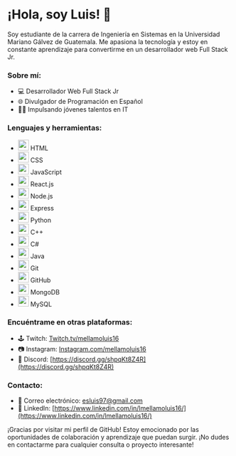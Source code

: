 # ¡Hola, soy Luis! 👋

Soy estudiante de la carrera de Ingeniería en Sistemas en la Universidad Mariano Gálvez de Guatemala. Me apasiona la tecnología y estoy en constante aprendizaje para convertirme en un desarrollador web Full Stack Jr.

### Sobre mí:
- 💻 Desarrollador Web Full Stack Jr
- 🌐 Divulgador de Programación en Español
- 👨‍🏫 Impulsando jóvenes talentos en IT

### Lenguajes y herramientas:
- <img src="https://img.icons8.com/color/48/000000/html-5.png" width="24" height="24"/> HTML
- <img src="https://img.icons8.com/color/48/000000/css3.png" width="24" height="24"/> CSS
- <img src="https://img.icons8.com/color/48/000000/javascript.png" width="24" height="24"/> JavaScript
- <img src="https://img.icons8.com/color/48/000000/react-native.png" width="24" height="24"/> React.js
- <img src="https://img.icons8.com/color/48/000000/nodejs.png" width="24" height="24"/> Node.js
- <img src="https://img.icons8.com/ios-filled/50/000000/express.png" width="24" height="24"/> Express
- <img src="https://img.icons8.com/color/48/000000/python.png" width="24" height="24"/> Python
- <img src="https://img.icons8.com/color/48/000000/c-plus-plus-logo.png" width="24" height="24"/> C++
- <img src="https://img.icons8.com/color/48/000000/c-sharp-logo.png" width="24" height="24"/> C#
- <img src="https://img.icons8.com/color/48/000000/java-coffee-cup-logo.png" width="24" height="24"/> Java
- <img src="https://img.icons8.com/color/48/000000/git.png" width="24" height="24"/> Git
- <img src="https://img.icons8.com/ios-filled/50/000000/github.png" width="24" height="24"/> GitHub
- <img src="https://img.icons8.com/color/48/000000/mongodb.png" width="24" height="24"/> MongoDB
- <img src="https://img.icons8.com/ios-filled/50/000000/mysql-logo.png" width="24" height="24"/> MySQL

### Encuéntrame en otras plataformas:
- 🕹️ Twitch: [Twitch.tv/mellamoluis16](https://twitch.tv/mellamoluis16)
- 📷 Instagram: [Instagram.com/mellamoluis16](https://instagram.com/mellamoluis16)
- 🔗 Discord: [https://discord.gg/shpqKt8Z4R](https://discord.gg/shpqKt8Z4R)

### Contacto:
- 📧 Correo electrónico: [esluis97@gmail.com](mailto:esluis97@gmail.com)
- 🔗 LinkedIn: [https://www.linkedin.com/in/lmellamoluis16/](https://www.linkedin.com/in/lmellamoluis16/)

¡Gracias por visitar mi perfil de GitHub! Estoy emocionado por las oportunidades de colaboración y aprendizaje que puedan surgir. ¡No dudes en contactarme para cualquier consulta o proyecto interesante!

